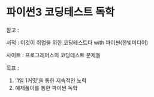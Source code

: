 # 파이썬3 코딩테스트 독학 

참고 :

서적 : 이것이 취업을 위한 코딩테스트다 with 파이썬(한빛미디어)

사이트 : 프로그래머스의 코딩테스트 문제들

목표 :
1. '1일 1커밋'을 통한 지속적인 노력
2. 예제풀이를 통한 파이썬 독학
